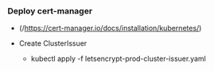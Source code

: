 ### Deploy cert-manager
 -  (/https://cert-manager.io/docs/installation/kubernetes/)
    
 - Create ClusterIssuer

     - kubectl apply -f  letsencrypt-prod-cluster-issuer.yaml 
    

 